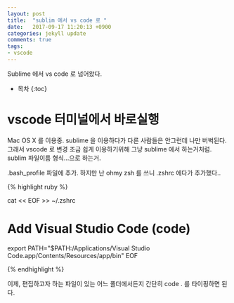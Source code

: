 ```yaml
---
layout: post
title:  "sublim 에서 vs code 로 "
date:   2017-09-17 11:20:13 +0900
categories: jekyll update
comments: true
tags:
- vscode
---
```


Sublime  에서 vs code 로 넘어왔다.
* 목차
{:toc}

# vscode 터미널에서 바로실행

Mac OS X 를 이용중. sublime 을 이용하다가 다른 사람들은 안그런데 나만 버벅된다. 
그래서 vscode 로 변경 조금 쉽게 이용하기위해  그냥 sublime 에서 하는거처럼. sublim 파일이름 형식...으로 하는거.


 .bash_profile 파일에 추가. 하지만 난 ohmy zsh 를 쓰니 .zshrc 에다가 추가했다..
 
 
{% highlight ruby %}

cat << EOF >> ~/.zshrc
# Add Visual Studio Code (code)
export PATH="$PATH:/Applications/Visual Studio Code.app/Contents/Resources/app/bin"
EOF

{% endhighlight %}

이제, 편집하고자 하는 파일이 있는 어느 폴더에서든지 간단히 code . 를 타이핑하면 된다.
